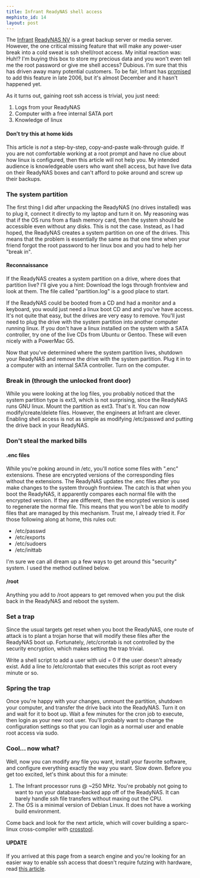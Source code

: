 ```yaml
--- 
title: Infrant ReadyNAS shell access
mephisto_id: 14
layout: post
---
```

The [Infrant][] [ReadyNAS NV][] is a great backup server or media server. However, the one critical missing feature that will make any power-user break into a cold sweat is ssh shell/root access. My initial reaction was: Huh!? I'm buying this box to store my precious data and you won't even tell me the root password or give me shell access? Dubious. I'm sure that this has driven away many potential customers. To be fair, Infrant has [promised][] to add this feature in late 2006, but it's almost December and it hasn't happened yet.

[infrant]: http://www.infrant.com
[readynas nv]: http://www.infrant.com/products/products_details.php?name=ReadyNAS%20NV
[promised]: http://www.infrant.com/forum/viewtopic.php?t=3366

As it turns out, gaining root ssh access is trivial, you just need:

1. Logs from your ReadyNAS
2. Computer with a free internal SATA port
3. Knowledge of linux
 
#### Don't try this at home kids ####

This article is *not* a step-by-step, copy-and-paste walk-through guide. If you are not comfortable working at a root prompt and have no clue about how linux is configured, then this article will not help you. My intended audience is knowledgeable users who want shell access, but have live data on their ReadyNAS boxes and can't afford to poke around and screw up their backups.

### The system partition ###

The first thing I did after unpacking the ReadyNAS (no drives installed) was to plug it, connect it directly to my laptop and turn it on. My reasoning was that if the OS runs from a flash memory card, then the system should be accessible even without any disks. This is not the case. Instead, as I had hoped, the ReadyNAS creates a system partition on one of the drives. This means that the problem is essentially the same as that one time when your friend forgot the root password to her linux box and you had to help her "break in".

#### Reconnaissance ####

If the ReadyNAS creates a system partition on a drive, where does that partition live? I'll give you a hint: Download the logs through frontview and look at them. The file called "partition.log" is a good place to start.

If the ReadyNAS could be booted from a CD and had a monitor and a keyboard, you would just need a linux boot CD and and you've have access.  It's not quite that easy, but the drives are very easy to remove. You'll just need to plug the drive with the system partition into another computer running linux. If you don't have a linux installed on the system with a SATA controller, try one of the live CDs from Ubuntu or Gentoo. These will even nicely with a PowerMac G5.

Now that you've determined where the system partition lives, shutdown your ReadyNAS and remove the drive with the system partition. Plug it in to a computer with an internal SATA controller. Turn on the computer. 

### Break in (through the unlocked front door) ###

While you were looking at the log files, you probably noticed that the system partition type is ext3, which is not surprising, since the ReadyNAS runs GNU linux. Mount the partition as ext3. That's it. You can now modify/create/delete files. However, the engineers at Infrant are clever. Enabling shell access is not as simple as modifying /etc/passwd and putting the drive back in your ReadyNAS.

### Don't steal the marked bills ###

#### .enc files ####

While you're poking around in /etc, you'll notice some files with ".enc" extensions. These are encrypted versions of the corresponding files without the extensions. The ReadyNAS updates the .enc files after you make changes to the system through frontview. The catch is that when you boot the ReadyNAS, it apparently compares each normal file with the encrypted version. If they are different, then the encrypted version is used to regenerate the normal file. This means that you won't be able to modify files that are managed by this mechanism. Trust me, I already tried it. For those following along at home, this rules out:

* /etc/passwd
* /etc/exports
* /etc/sudoers
* /etc/inittab

I'm sure we can all dream up a few ways to get around this "security" system. I used the method outlined below.

#### /root ####

Anything you add to /root appears to get removed when you put the disk back in the ReadyNAS and reboot the system.

### Set a trap ###

Since the usual targets get reset when you boot the ReadyNAS, one route of attack is to plant a trojan horse that will modify these files after the ReadyNAS boot up. Fortunately, /etc/crontab is not controlled
by the security encryption, which makes setting the trap trivial.

Write a shell script to add a user with uid = 0 if the user doesn't already exist. Add a line to /etc/crontab that executes this script as root every minute or so.

### Spring the trap ###

Once you're happy with your changes, unmount the partition, shutdown your computer, and transfer the drive back into the ReadyNAS. Turn it on and wait for it to boot up. Wait a few minutes for the cron job to execute, then login as your new root user. You'll probably want to change the configuration settings so that you can login as a normal user and enable root access via sudo.

### Cool... now what? ###

Well, now you can modify any file you want, install your favorite software, and configure everything exactly the way you want. Slow down. Before you get too excited, let's think about this for a minute:

1. The Infrant processor runs @ ~250 MHz. You're probably not going to want to run your database-backed app off of the ReadyNAS. It can barely handle ssh file transfers without maxing out the CPU.
2. The OS is a minimal version of Debian Linux. It does not have a working build environment.

Come back and look for the next article, which will cover building a sparc-linux cross-compiler with [crosstool][].

[crosstool]: http://www.kegel.com/crosstool/

#### UPDATE ####
If you arrived at this page from a search engine and you're looking for an easier way to enable ssh access that doesn't require futzing with hardware, read [this article][].

[this article]: http://chapados.org/2007/5/6/readynas-shell-access-redux
